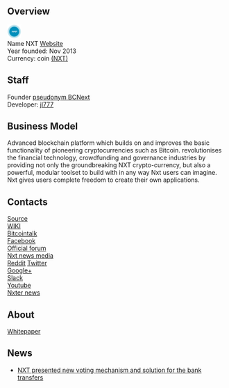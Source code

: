 ## Overview
   ![NXT logo](../projects/logo/nxt.png)  
    Name NXT
    [Website](https://nxt.org/)  
    Year founded:  Nov 2013  
    Currency: coin [(NXT)](https://coinmarketcap.com/...)  
## Staff
   Founder [pseudonym BCNext](https://bitcointalk.org/index.php?action=profile;u=152600)  
   Developer: [jl777](../people/jl777.md)  
## Business Model
   Advanced blockchain platform which builds on and improves the basic functionality of pioneering cryptocurrencies such as Bitcoin. revolutionises the financial technology, crowdfunding and governance industries by providing not only the groundbreaking NXT crypto-currency, but also a powerful, modular toolset to build with in any way Nxt users can imagine. Nxt gives users complete freedom to create their own applications.   
## Contacts
   [Source](https://bitbucket.org/JeanLucPicard/nxt/src)  
[WIKI](https://nxtwiki.org/)  
    [Bitcointalk](https://bitcointalk.org/index.php?topic=587007.0)  
    [Facebook](https://www.facebook.com/NxtBlockchain)  
    [Official forum](https://nxtforum.org/)   
    [Nxt news media](https://www.nxtfoundation.io/in-the-media-nxt-foundation/)  
    [Reddit](https://www.reddit.com/r/NXT/)	
	[Twitter](https://twitter.com/NxtCommunity)  
	[Google+](https://plus.google.com/communities/111213604360932513755)  
    [Slack](https://nxtchat.herokuapp.com/)  
	[Youtube](https://www.youtube.com/channel/UCZUljIZUHCzZpyd1ziwlmaA)  
    [Nxter news](https://www.nxter.org/)  
 ## About 
   [Whitepaper](http://nxtwiki.org/wiki/Whitepaper:Nxt)
 ## News  
 *  [NXT presented new voting mechanism and solution for the bank transfers](../news/nxt_18-09-17.md)  
